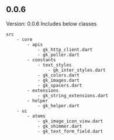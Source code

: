 ## 0.0.6

Version: 0.0.6
Includes below classes

    src
        - core
    	    - apis
    		    - gk_http_client.dart
    		    - gk_poller.dart
    	    - constants
    			- text_styles
    				- gk_inter_styles.dart
    		    - gk_colors.dart
    		    - gk_images.dart
    		    - gk_spacers.dart
    	    - extensions
    		    - gk_string_extensions.dart
    		- helper
    			- gk_helper.dart
        - ui
    	    - atoms
    			- gk_image_icon_view.dart
    		    - gk_shimmer.dart
    			- gk_text_form_field.dart
